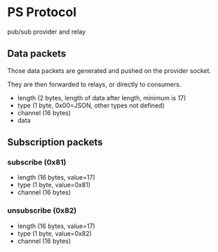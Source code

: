 # PS Protocol

pub/sub provider and relay

## Data packets

Those data packets are generated and pushed on the provider socket.

They are then forwarded to relays, or directly to consumers.

* length (2 bytes, length of data after length, minimum is 17)
* type (1 byte, 0x00=JSON, other types not defined)
* channel (16 bytes)
* data

## Subscription packets

### subscribe (0x81)

* length (16 bytes, value=17)
* type (1 byte, value=0x81)
* channel (16 bytes)

### unsubscribe (0x82)

* length (16 bytes, value=17)
* type (1 byte, value=0x82)
* channel (16 bytes)

